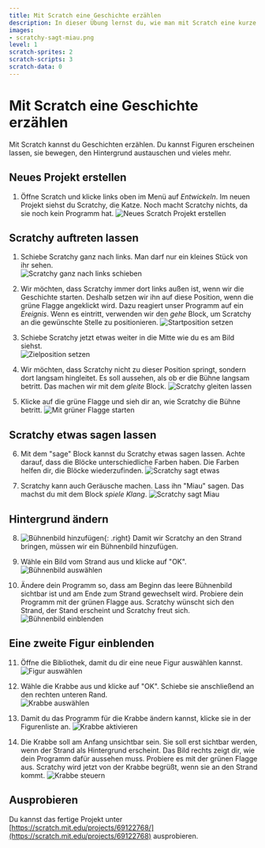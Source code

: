 ```yaml
---
title: Mit Scratch eine Geschichte erzählen
description: In dieser Übung lernst du, wie man mit Scratch eine kurze Geschichte erzählen kann.
images:
- scratchy-sagt-miau.png
level: 1
scratch-sprites: 2
scratch-scripts: 3
scratch-data: 0
---
```


# Mit Scratch eine Geschichte erzählen

Mit Scratch kannst du Geschichten erzählen. Du kannst Figuren erscheinen lassen, sie bewegen, den Hintergrund austauschen und vieles mehr.

## Neues Projekt erstellen

1. Öffne Scratch und klicke links oben im Menü auf *Entwickeln*. Im neuen Projekt siehst du Scratchy, die Katze. Noch macht Scratchy nichts, da sie noch kein Programm hat.
![Neues Scratch Projekt erstellen](../erste-schritte/scratch-projekt-erstellen.png)

## Scratchy auftreten lassen

1. Schiebe Scratchy ganz nach links. Man darf nur ein kleines Stück von ihr sehen.<br/>
![Scratchy ganz nach links schieben](scratchy-ganz-links.png)

2. Wir möchten, dass Scratchy immer dort links außen ist, wenn wir die Geschichte starten. Deshalb setzen wir ihn auf diese Position, wenn die grüne Flagge angeklickt wird. Dazu reagiert unser Programm auf ein *Ereignis*. Wenn es eintritt, verwenden wir den *gehe* Block, um Scratchy an die gewünschte Stelle zu positionieren.
![Startposition setzen](scratchy-startposition.png)

3. Schiebe Scratchy jetzt etwas weiter in die Mitte wie du es am Bild siehst.<br/>
![Zielposition setzen](scratchy-in-der-mitte.png)

4. Wir möchten, dass Scratchy nicht zu dieser Position springt, sondern dort langsam hingleitet. Es soll aussehen, als ob er die Bühne langsam betritt. Das machen wir mit dem *gleite* Block.
![Scratchy gleiten lassen](scratchy-gleiten.png)

5. Klicke auf die grüne Flagge und sieh dir an, wie Scratchy die Bühne betritt.
![Mit grüner Flagge starten](scratchy-starten.png)

## Scratchy etwas sagen lassen

6. Mit dem "sage" Block kannst du Scratchy etwas sagen lassen. Achte darauf, dass die Blöcke unterschiedliche Farben haben. Die Farben helfen dir, die Blöcke wiederzufinden.
![Scratchy sagt etwas](scratchy-sagt-etwas.png)

7. Scratchy kann auch Geräusche machen. Lass ihn "Miau" sagen. Das machst du mit dem Block *spiele Klang*.
![Scratchy sagt Miau](scratchy-sagt-miau.png)

## Hintergrund ändern

8. ![Bühnenbild hinzufügen](buehnenbild-hinzufuegen.png){: .right}
Damit wir Scratchy an den Strand bringen, müssen wir ein Bühnenbild hinzufügen.

9. Wähle ein Bild vom Strand aus und klicke auf "OK".<br/>
![Bühnenbild auswählen](strand-buehnenbild.png)

10. Ändere dein Programm so, dass am Beginn das leere Bühnenbild sichtbar ist und am Ende zum Strand gewechselt wird. Probiere dein Programm mit der grünen Flagge aus. Scratchy wünscht sich den Strand, der Stand erscheint und Scratchy freut sich.
![Bühnenbild einblenden](buehnenbild-wechseln.png)

## Eine zweite Figur einblenden

11. Öffne die Bibliothek, damit du dir eine neue Figur auswählen kannst.
![Figur auswählen](figur-auswaehlen.png)

12. Wähle die Krabbe aus und klicke auf "OK". Schiebe sie anschließend an den rechten unteren Rand.<br/>
![Krabbe auswählen](krabbe-auswaehlen.png)

13. Damit du das Programm für die Krabbe ändern kannst, klicke sie in der Figurenliste an.
![Krabbe aktivieren](krabbe-aktivieren.png)

14. Die Krabbe soll am Anfang unsichtbar sein. Sie soll erst sichtbar werden, wenn der Strand als Hintergrund erscheint. Das Bild rechts zeigt dir, wie dein Programm dafür aussehen muss. Probiere es mit der grünen Flagge aus. Scratchy wird jetzt von der Krabbe begrüßt, wenn sie an den Strand kommt.
![Krabbe steuern](krabbe-steuern.png)

## Ausprobieren

Du kannst das fertige Projekt unter [https://scratch.mit.edu/projects/69122768/](https://scratch.mit.edu/projects/69122768) ausprobieren.